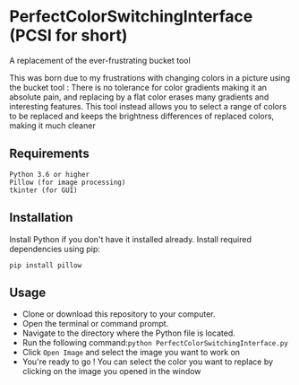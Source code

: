 # PerfectColorSwitchingInterface (PCSI for short)
A replacement of the ever-frustrating bucket tool

This was born due to my frustrations with changing colors in a picture using the bucket tool : There is no tolerance for color gradients making it an absolute pain, and replacing by a flat color erases many gradients and interesting features. This tool instead allows you to select a range of colors to be replaced and keeps the brightness differences of replaced colors, making it much cleaner

## Requirements
```
Python 3.6 or higher
Pillow (for image processing)
tkinter (for GUI)
```

## Installation

Install Python if you don't have it installed already.
Install required dependencies using pip:
```
pip install pillow
```

## Usage 
- Clone or download this repository to your computer.
- Open the terminal or command prompt.
- Navigate to the directory where the Python file is located.
- Run the following command:`python PerfectColorSwitchingInterface.py`
- Click `Open Image` and select the image you want to work on
- You're ready to go ! You can select the color you want to replace by clicking on the image you opened in the window
